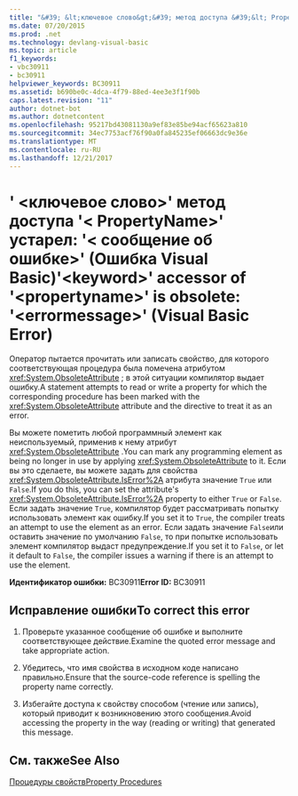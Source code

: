 ```yaml
---
title: "&#39; &lt;ключевое слово&gt;&#39; метод доступа &#39;&lt; PropertyName&gt;&#39; устарел: &#39;&lt; сообщение об ошибке&gt;&#39; (Ошибка Visual Basic)"
ms.date: 07/20/2015
ms.prod: .net
ms.technology: devlang-visual-basic
ms.topic: article
f1_keywords:
- vbc30911
- bc30911
helpviewer_keywords: BC30911
ms.assetid: b690be0c-4dca-4f79-88ed-4ee3e3f1f90b
caps.latest.revision: "11"
author: dotnet-bot
ms.author: dotnetcontent
ms.openlocfilehash: 95217bd43081130a9ef83e85be94acf65623a810
ms.sourcegitcommit: 34ec7753acf76f90a0fa845235ef06663dc9e36e
ms.translationtype: MT
ms.contentlocale: ru-RU
ms.lasthandoff: 12/21/2017
---
```

# <a name="39ltkeywordgt39-accessor-of-39ltpropertynamegt39-is-obsolete-39lterrormessagegt39-visual-basic-error"></a><span data-ttu-id="f81c2-102">&#39; &lt;ключевое слово&gt;&#39; метод доступа &#39;&lt; PropertyName&gt;&#39; устарел: &#39;&lt; сообщение об ошибке&gt;&#39; (Ошибка Visual Basic)</span><span class="sxs-lookup"><span data-stu-id="f81c2-102">&#39;&lt;keyword&gt;&#39; accessor of &#39;&lt;propertyname&gt;&#39; is obsolete: &#39;&lt;errormessage&gt;&#39; (Visual Basic Error)</span></span>
<span data-ttu-id="f81c2-103">Оператор пытается прочитать или записать свойство, для которого соответствующая процедура была помечена атрибутом <xref:System.ObsoleteAttribute> ; в этой ситуации компилятор выдает ошибку.</span><span class="sxs-lookup"><span data-stu-id="f81c2-103">A statement attempts to read or write a property for which the corresponding procedure has been marked with the <xref:System.ObsoleteAttribute> attribute and the directive to treat it as an error.</span></span>  
  
 <span data-ttu-id="f81c2-104">Вы можете пометить любой программный элемент как неиспользуемый, применив к нему атрибут <xref:System.ObsoleteAttribute> .</span><span class="sxs-lookup"><span data-stu-id="f81c2-104">You can mark any programming element as being no longer in use by applying <xref:System.ObsoleteAttribute> to it.</span></span> <span data-ttu-id="f81c2-105">Если вы это сделаете, вы можете задать для свойства <xref:System.ObsoleteAttribute.IsError%2A> атрибута значение `True` или `False`.</span><span class="sxs-lookup"><span data-stu-id="f81c2-105">If you do this, you can set the attribute's <xref:System.ObsoleteAttribute.IsError%2A> property to either `True` or `False`.</span></span> <span data-ttu-id="f81c2-106">Если задать значение `True`, компилятор будет рассматривать попытку использовать элемент как ошибку.</span><span class="sxs-lookup"><span data-stu-id="f81c2-106">If you set it to `True`, the compiler treats an attempt to use the element as an error.</span></span> <span data-ttu-id="f81c2-107">Если задать значение `False`или оставить значение по умолчанию `False`, то при попытке использовать элемент компилятор выдаст предупреждение.</span><span class="sxs-lookup"><span data-stu-id="f81c2-107">If you set it to `False`, or let it default to `False`, the compiler issues a warning if there is an attempt to use the element.</span></span>  
  
 <span data-ttu-id="f81c2-108">**Идентификатор ошибки:** BC30911</span><span class="sxs-lookup"><span data-stu-id="f81c2-108">**Error ID:** BC30911</span></span>  
  
## <a name="to-correct-this-error"></a><span data-ttu-id="f81c2-109">Исправление ошибки</span><span class="sxs-lookup"><span data-stu-id="f81c2-109">To correct this error</span></span>  
  
1.  <span data-ttu-id="f81c2-110">Проверьте указанное сообщение об ошибке и выполните соответствующее действие.</span><span class="sxs-lookup"><span data-stu-id="f81c2-110">Examine the quoted error message and take appropriate action.</span></span>  
  
2.  <span data-ttu-id="f81c2-111">Убедитесь, что имя свойства в исходном коде написано правильно.</span><span class="sxs-lookup"><span data-stu-id="f81c2-111">Ensure that the source-code reference is spelling the property name correctly.</span></span>  
  
3.  <span data-ttu-id="f81c2-112">Избегайте доступа к свойству способом (чтение или запись), который приводит к возникновению этого сообщения.</span><span class="sxs-lookup"><span data-stu-id="f81c2-112">Avoid accessing the property in the way (reading or writing) that generated this message.</span></span>  
  
## <a name="see-also"></a><span data-ttu-id="f81c2-113">См. также</span><span class="sxs-lookup"><span data-stu-id="f81c2-113">See Also</span></span>  
   
   
 [<span data-ttu-id="f81c2-114">Процедуры свойств</span><span class="sxs-lookup"><span data-stu-id="f81c2-114">Property Procedures</span></span>](../../visual-basic/programming-guide/language-features/procedures/property-procedures.md)

